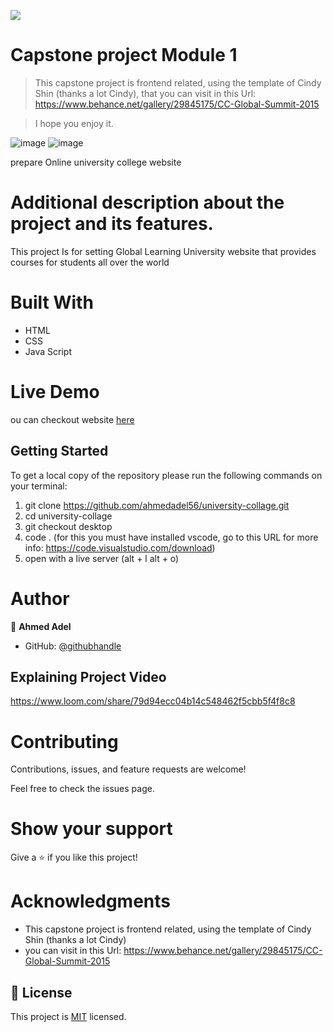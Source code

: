 ![](https://img.shields.io/badge/Microverse-blueviolet)

# Capstone project Module 1

> This capstone project is frontend related, using the template of Cindy Shin (thanks a lot Cindy), that you can visit in this Url: https://www.behance.net/gallery/29845175/CC-Global-Summit-2015

> I hope you enjoy it.

![image](https://user-images.githubusercontent.com/43178495/133684252-27d182dd-7aa1-43b5-a5aa-6dcbddcf00a5.png)
![image](https://user-images.githubusercontent.com/43178495/133693150-f26ee4a5-bb01-4fa5-b895-689fc89ecc70.png)


prepare Online university college website
# Additional description about the project and its features.

This project Is for setting Global Learning University website that provides courses for students all over the world

# Built With
* HTML
* CSS
* Java Script

# Live Demo
ou can checkout website [here](https://ahmedadel56.github.io/university-collage/)

## Getting Started

To get a local copy of the repository please run the following commands on your terminal:

1. git clone https://github.com/ahmedadel56/university-collage.git
2. cd university-collage
3. git checkout desktop
4. code .   (for this you must have installed vscode, go to this URL for more info: https://code.visualstudio.com/download)
5. open with a live server (alt + l alt + o)

# Author

👤 **Ahmed Adel**

- GitHub: [@githubhandle](https://github.com/ahmedadel56)

## Explaining Project Video

https://www.loom.com/share/79d94ecc04b14c548462f5cbb5f4f8c8


# Contributing
Contributions, issues, and feature requests are welcome!

Feel free to check the issues page.

# Show your support
Give a ⭐️ if you like this project!

# Acknowledgments

*  This capstone project is frontend related, using the template of Cindy Shin (thanks a lot Cindy)
*  you can visit in this Url: https://www.behance.net/gallery/29845175/CC-Global-Summit-2015

## 📝 License

This project is [MIT](./LICENCE.md) licensed.
